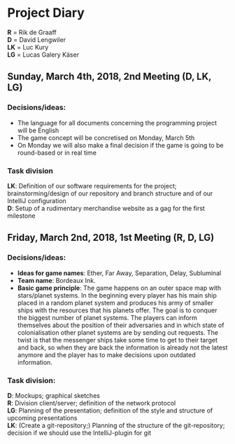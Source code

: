 ﻿
# Project Diary

**R** = Rik de Graaff  
**D** = David Lengwiler  
**LK** = Luc Kury  
**LG** = Lucas Galery Käser

## Sunday, March 4th, 2018, 2nd Meeting (D, LK, LG)
### Decisions/ideas:
- The language for all documents concerning the programming project will be English
- The game concept will be concretised on Monday, March 5th
- On Monday we will also make a final decision if the game is going to be round-based or in real time

### Task division
**LK**: Definition of our software requirements for the project; brainstorming/design of our repository and branch structure and of our IntelliJ configuration  
**D**: Setup of a rudimentary merchandise website as a gag for the first milestone

## Friday, March 2nd, 2018, 1st Meeting (R, D, LG)
### Decisions/ideas:
- **Ideas for game names**: Ether, Far Away, Separation, Delay, Subluminal
- **Team name**: Bordeaux Ink.
- **Basic game principle**: The game happens on an outer space map with stars/planet systems. In the beginning every player has his main ship placed in a random planet system and produces his army of smaller ships with the resources that his planets offer. The goal is to conquer the biggest number of planet systems. The players can inform themselves about the position of their adversaries and in which state of colonialisation other planet systems are by sending out requests. The twist is that the messenger ships take some time to get to their target and back, so when they are back the information is already not the latest anymore and the player has to make decisions upon outdated information.

### Task division:  
**D**: Mockups; graphical sketches  
**R**: Division client/server; definition of the network protocol  
**LG**: Planning of the presentation; definition of the style and structure of upcoming presentations  
**LK**: (Create a git-repository;) Planning of the structure of the git-repository; decision if we should use the IntelliJ-plugin for git